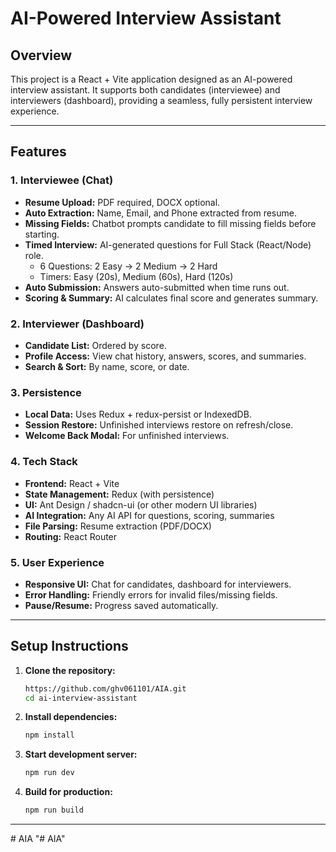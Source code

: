 # AI-Powered Interview Assistant

## Overview

This project is a React + Vite application designed as an AI-powered interview assistant. It supports both candidates (interviewee) and interviewers (dashboard), providing a seamless, fully persistent interview experience.

---

## Features

### 1. Interviewee (Chat)
- **Resume Upload:** PDF required, DOCX optional.
- **Auto Extraction:** Name, Email, and Phone extracted from resume.
- **Missing Fields:** Chatbot prompts candidate to fill missing fields before starting.
- **Timed Interview:** AI-generated questions for Full Stack (React/Node) role.
  - 6 Questions: 2 Easy → 2 Medium → 2 Hard
  - Timers: Easy (20s), Medium (60s), Hard (120s)
- **Auto Submission:** Answers auto-submitted when time runs out.
- **Scoring & Summary:** AI calculates final score and generates summary.

### 2. Interviewer (Dashboard)
- **Candidate List:** Ordered by score.
- **Profile Access:** View chat history, answers, scores, and summaries.
- **Search & Sort:** By name, score, or date.

### 3. Persistence
- **Local Data:** Uses Redux + redux-persist or IndexedDB.
- **Session Restore:** Unfinished interviews restore on refresh/close.
- **Welcome Back Modal:** For unfinished interviews.

### 4. Tech Stack
- **Frontend:** React + Vite
- **State Management:** Redux (with persistence)
- **UI:** Ant Design / shadcn-ui (or other modern UI libraries)
- **AI Integration:** Any AI API for questions, scoring, summaries
- **File Parsing:** Resume extraction (PDF/DOCX)
- **Routing:** React Router

### 5. User Experience
- **Responsive UI:** Chat for candidates, dashboard for interviewers.
- **Error Handling:** Friendly errors for invalid files/missing fields.
- **Pause/Resume:** Progress saved automatically.

---

## Setup Instructions

1. **Clone the repository:**
   ```sh
   https://github.com/ghv061101/AIA.git
   cd ai-interview-assistant
   ```

2. **Install dependencies:**
   ```sh
   npm install
   ```

3. **Start development server:**
   ```sh
   npm run dev
   ```

4. **Build for production:**
   ```sh
   npm run build
   ```

---



#   A I A  
 "# AIA" 
